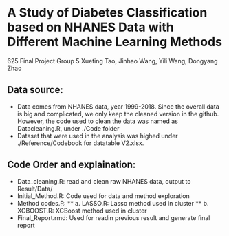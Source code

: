 # A Study of Diabetes Classification based on NHANES Data with Different Machine Learning Methods
625 Final Project Group 5 
Xueting Tao, Jinhao Wang, Yili Wang, Dongyang Zhao

## Data source:
* Data comes from NHANES data, year 1999-2018. Since the overall data is big and complicated, we only keep the cleaned version in the github. However, the code used to clean the data was named as Datacleaning.R, under ./Code folder
* Dataset that were used in the analysis was highed under ./Reference/Codebook for datatable V2.xlsx. 

## Code Order and explaination:
* Data_cleaning.R: read and clean raw NHANES data, output to Result/Data/
* Initial_Method.R: Code used for data and method exploration
* Method codes.R:
 ** a. LASSO.R: Lasso method used in cluster
 ** b. XGBOOST.R: XGBoost method used in cluster
* Final_Report.rmd: Used for readin previous result and generate final report
